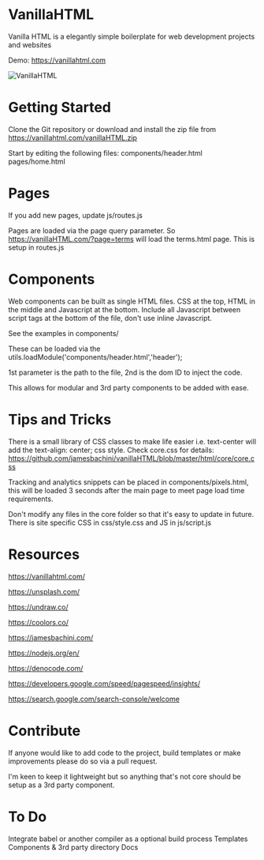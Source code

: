 # VanillaHTML
Vanilla HTML is a elegantly simple boilerplate for web development projects and websites

Demo: https://vanillahtml.com

![VanillaHTML](https://vanillahtml.com/img/promotional/github-banner.jpg)

# Getting Started
Clone the Git repository or download and install the zip file from https://vanillahtml.com/vanillaHTML.zip

Start by editing the following files:
    components/header.html
    pages/home.html

# Pages
If you add new pages, update js/routes.js

Pages are loaded via the page query parameter. So https://vanillaHTML.com/?page=terms will load the terms.html page. This is setup in routes.js

# Components
Web components can be built as single HTML files. CSS at the top, HTML in the middle and Javascript at the bottom. Include all Javascript between script tags at the bottom of the file, don't use inline Javascript.

See the examples in components/

These can be loaded via the utils.loadModule('components/header.html','header');

1st parameter is the path to the file, 2nd is the dom ID to inject the code.

This allows for modular and 3rd party components to be added with ease.

# Tips and Tricks
There is a small library of CSS classes to make life easier i.e. text-center will add the text-align: center; css style.
Check core.css for details: https://github.com/jamesbachini/vanillaHTML/blob/master/html/core/core.css

Tracking and analytics snippets can be placed in components/pixels.html, this will be loaded 3 seconds after the main page to meet page load time requirements.

Don't modify any files in the core folder so that it's easy to update in future. There is site specific CSS in css/style.css and JS in js/script.js

# Resources
https://vanillahtml.com/

https://unsplash.com/

https://undraw.co/

https://coolors.co/

https://jamesbachini.com/

https://nodejs.org/en/

https://denocode.com/

https://developers.google.com/speed/pagespeed/insights/

https://search.google.com/search-console/welcome


# Contribute
If anyone would like to add code to the project, build templates or make improvements please do so via a pull request.

I'm keen to keep it lightweight but so anything that's not core should be setup as a 3rd party component.

# To Do
Integrate babel or another compiler as a optional build process
Templates
Components & 3rd party directory
Docs
